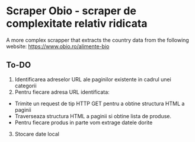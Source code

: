 # Scraper Obio - scraper de complexitate relativ ridicata
A more complex scrapper that extracts the country data from the following website: https://www.obio.ro/alimente-bio
## To-DO
1. Identificarea adreselor URL ale paginilor existente in cadrul unei categorii
2. Pentru fiecare adresa URL identificata:
- Trimite un request de tip HTTP GET pentru a obtine structura HTML a paginii
- Traverseaza structura HTML a paginii si obtine lista de produse. 
- Pentru fiecare produs in parte vom extrage datele dorite

3. Stocare date local 
